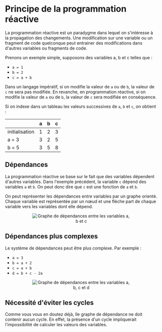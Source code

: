 # Principe de la programmation réactive

La programmation réactive est un paradygme dans lequel on s'intéresse à la propagation des changements. Une modification sur une variable ou un fragment de code quelconque peut entrainer des modifications dans d'autres variables ou fragments de code.

Prenons un exemple simple, supposons des variables a, b et c telles que :

* `a = 1`
* `b = 2`
* `c = a + b`

Dans un langage impératif, si on modifie la valeur de `a` ou de `b`, la valeur de `c` ne sera pas modifiée. En revanche, en programmation réactive, si on modifie la valeur de `a` ou de `b`, la valeur de `c` sera modifiée en conséquence.

Si on indexe dans un tableau les valeurs successives de `a`, `b` et `c`, on obtient :

|               |   a   |   b   |   c   |
|---            |:-:    |:-:    |:-:    |
| initialisation|   1   |   2   |   3   |
| a = 3         |   3   |   2   |   5   |
| b = 5         |   3   |   5   |   8   |

## Dépendances

La programmation réactive se base sur le fait que des variables dépendent d'autres variables. Dans l'exemple précédent, la variable `c` dépend des variables `a` et `b`. On peut donc dire que `c` est une fonction de `a` et `b`.

On peut représenter les dépendances entre variables par un graphe orienté. Chaque variable est représentée par un nœud et une flèche part de chaque variable vers les variables dont elle dépend.

<!-- Tiré de https://csacademy.com/app/graph_editor/ -->
<div style="text-align:center">
    <img src="assets/progReactive/dependances.abc.png" alt="Graphe de dépendances entre les variables a, b et c" style="max-width: 324px;" />
</div>

## Dépendances plus complexes

Le système de dépendances peut être plus complexe. Par exemple :

* `a = 3`
* `b = a + 2`
* `c = a + b`
* `d = b + c - 2a`

<!-- Tiré de https://csacademy.com/app/graph_editor/ -->
<div style="text-align:center">
    <img src="assets/progReactive/dependances.abcd.png" alt="Graphe de dépendances entre les variables a, b, c et d" style="max-width: 324px;" />
</div>

## Nécessité d'éviter les cycles

Comme vous vous en doutez déjà, lle graphe de dépendance ne doit contenir aucun cycle. En effet, la présence d'un cycle impliquerait l'impossibilité de calculer les valeurs des variables.
